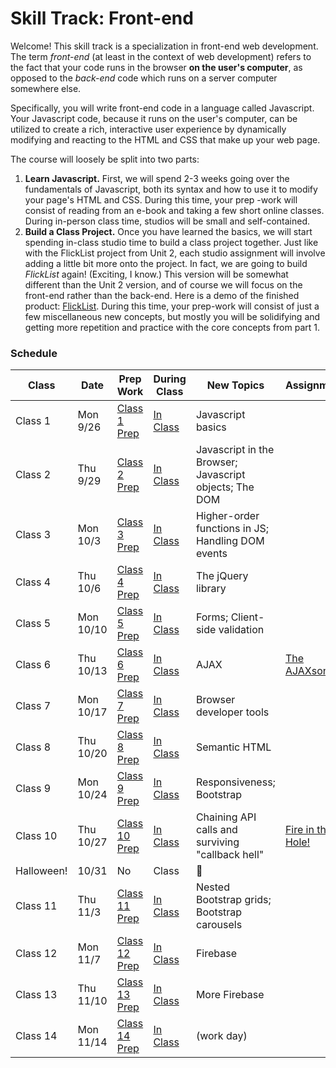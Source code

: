 # Skill Track: Front-end

Welcome! This skill track is a specialization in front-end web development. The term *front-end* (at least in the context of web development) refers to the fact that your code runs in the browser **on the user's computer**, as opposed to the *back-end* code which runs on a server computer somewhere else.

Specifically, you will write front-end code in a language called Javascript. Your Javascript code, because it runs on the user's computer, can be utilized to create a rich, interactive user experience by dynamically modifying and reacting to the HTML and CSS that make up your web page.

The course will loosely be split into two parts:
1. **Learn Javascript.** First, we will spend 2-3 weeks going over the fundamentals of Javascript, both its syntax and how to use it to modify your page's HTML and CSS. During this time, your prep -work will consist of reading from an e-book and taking a few short online classes. During in-person class time, studios will be small and self-contained.
2. **Build a Class Project.** Once you have learned the basics, we will start spending in-class studio time to build a class project together. Just like with the FlickList project from Unit 2, each studio assignment will involve adding a little bit more onto the project. In fact, we are going to build *FlickList* again! (Exciting, I know.) This version will be somewhat different than the Unit 2 version, and of course we will focus on the front-end rather than the back-end. Here is a demo of the finished product: [FlickList][flicklist-demo]. During this time, your prep-work will consist of just a few miscellaneous new concepts, but mostly you will be solidifying and getting more repetition and practice with the core concepts from part 1.


### Schedule

Class | Date | Prep Work | During Class | New Topics | Assignment | Assignment Due
|-----|------|-----------|--------------|------------|------------|---------------|
Class 1 | Mon 9/26 | [Class 1 Prep](./materials/class1-prep) | [In Class](./materials/class1) | Javascript basics | | |
Class 2 | Thu 9/29 | [Class 2 Prep](./materials/class2-prep) | [In Class](./materials/class2) | Javascript in the Browser; Javascript objects; The DOM | | |
Class 3 | Mon 10/3 | [Class 3 Prep](./materials/class3-prep) | [In Class](./materials/class3) | Higher-order functions in JS; Handling DOM events | | |
Class 4 | Thu 10/6 | [Class 4 Prep](./materials/class4-prep) | [In Class](./materials/class4) | The jQuery library | | |
Class 5 | Mon 10/10 | [Class 5 Prep](./materials/class5-prep) | [In Class](./materials/class5) | Forms; Client-side validation | | |
Class 6 | Thu 10/13 | [Class 6 Prep](./materials/class6-prep) | [In Class](./materials/class6) | AJAX | [The AJAXson 5][ajaxson-5] | |
Class 7 | Mon 10/17 | [Class 7 Prep](./materials/class7-prep) | [In Class](./materials/class7) | Browser developer tools | | |
Class 8 | Thu 10/20 | [Class 8 Prep](./materials/class8-prep) | [In Class](./materials/class8) | Semantic HTML | | | |
Class 9 | Mon 10/24 | [Class 9 Prep](./materials/class9-prep) | [In Class](./materials/class9) | Responsiveness; Bootstrap | | [The AJAXson 5][ajaxson-5]
Class 10 | Thu 10/27 | [Class 10 Prep](./materials/class10-prep) | [In Class](./materials/class10) | Chaining API calls and surviving "callback hell" | [Fire in the Hole!][fire-in-the-hole] | |
Halloween! | 10/31 | No | Class | :ghost: | | |
Class 11 | Thu 11/3 | [Class 11 Prep](./materials/class11-prep) | [In Class](./materials/class11) | Nested Bootstrap grids; Bootstrap carousels | | |
Class 12 | Mon 11/7 | [Class 12 Prep](./materials/class12-prep) | [In Class](./materials/class12) | Firebase | | |
Class 13 | Thu 11/10 | [Class 13 Prep](./materials/class13-prep) | [In Class](./materials/class13) | More Firebase | | |
Class 14 | Mon 11/14 | [Class 14 Prep](./materials/class14-prep) | [In Class](./materials/class14) | (work day) | | [Fire in the Hole!][fire-in-the-hole]



[flicklist-demo]: http://education.launchcode.org/flicklist
[ajaxson-5]: ./materials/assignments/ajaxson5
[fire-in-the-hole]: ./materials/assignments/fire-in-the-hole
